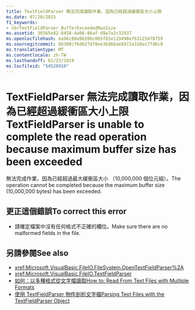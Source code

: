 ```yaml
---
title: TextFieldParser 無法完成讀取作業，因為已經超過緩衝區大小上限
ms.date: 07/20/2015
f1_keywords:
- vbrTextFieldParser_BufferExceededMaxSize
ms.assetid: 36565e82-8458-4a08-86af-d9a7a2c32937
ms.openlocfilehash: ea96c08a9b206c065f82e119490ef63125478759
ms.sourcegitcommit: 6b308cf6d627d78ee36dbbae8972a310ac7fd6c8
ms.translationtype: MT
ms.contentlocale: zh-TW
ms.lasthandoff: 01/23/2019
ms.locfileid: "54528910"
---
```

# <a name="textfieldparser-is-unable-to-complete-the-read-operation-because-maximum-buffer-size-has-been-exceeded"></a><span data-ttu-id="26621-102">TextFieldParser 無法完成讀取作業，因為已經超過緩衝區大小上限</span><span class="sxs-lookup"><span data-stu-id="26621-102">TextFieldParser is unable to complete the read operation because maximum buffer size has been exceeded</span></span>
<span data-ttu-id="26621-103">無法完成作業，因為已經超過最大緩衝區大小 （10,000,000 個位元組）。</span><span class="sxs-lookup"><span data-stu-id="26621-103">The operation cannot be completed because the maximum buffer size (10,000,000 bytes) has been exceeded.</span></span>  
  
## <a name="to-correct-this-error"></a><span data-ttu-id="26621-104">更正這個錯誤</span><span class="sxs-lookup"><span data-stu-id="26621-104">To correct this error</span></span>  
  
-   <span data-ttu-id="26621-105">請確定檔案中沒有任何格式不正確的欄位。</span><span class="sxs-lookup"><span data-stu-id="26621-105">Make sure there are no malformed fields in the file.</span></span>  
  
## <a name="see-also"></a><span data-ttu-id="26621-106">另請參閱</span><span class="sxs-lookup"><span data-stu-id="26621-106">See also</span></span>
- <xref:Microsoft.VisualBasic.FileIO.FileSystem.OpenTextFieldParser%2A>
- <xref:Microsoft.VisualBasic.FileIO.TextFieldParser>
- [<span data-ttu-id="26621-107">如何：以多種格式從文字檔讀取</span><span class="sxs-lookup"><span data-stu-id="26621-107">How to: Read From Text Files with Multiple Formats</span></span>](../../../visual-basic/developing-apps/programming/drives-directories-files/how-to-read-from-text-files-with-multiple-formats.md)
- [<span data-ttu-id="26621-108">使用 TextFieldParser 物件剖析文字檔</span><span class="sxs-lookup"><span data-stu-id="26621-108">Parsing Text Files with the TextFieldParser Object</span></span>](../../../visual-basic/developing-apps/programming/drives-directories-files/parsing-text-files-with-the-textfieldparser-object.md)
